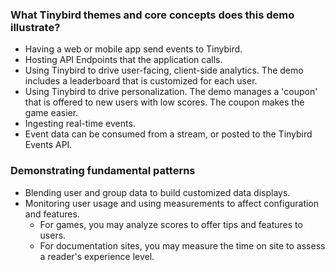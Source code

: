 ### What Tinybird themes and core concepts does this demo illustrate?

* Having a web or mobile app send events to Tinybird.
* Hosting API Endpoints that the application calls.
* Using Tinybird to drive user-facing, client-side analytics. The demo includes a leaderboard that is customized for each user. 
* Using Tinybird to drive personalization. The demo manages a 'coupon' that is offered to new users with low scores. The coupon makes the game easier. 
* Ingesting real-time events.
* Event data can be consumed from a stream, or posted to the Tinybird Events API.



### Demonstrating fundamental patterns

* Blending user and group data to build customized data displays.
* Monitoring user usage and using measurements to affect configuration and features.
  * For games, you may analyze scores to offer tips and features to users.
  * For documentation sites, you may measure the time on site to assess a reader's experience level.   

